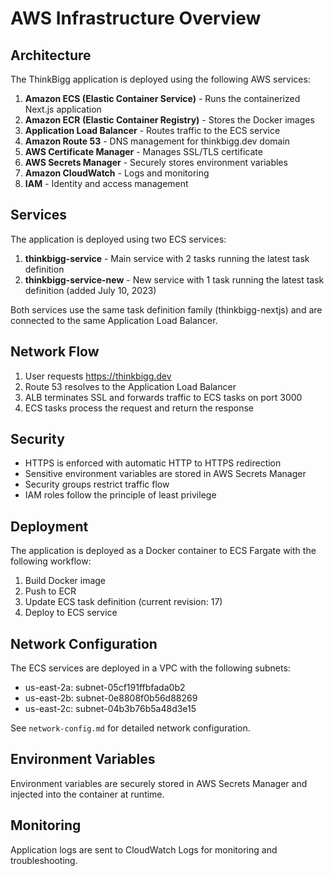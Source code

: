 # AWS Infrastructure Overview

## Architecture

The ThinkBigg application is deployed using the following AWS services:

1. **Amazon ECS (Elastic Container Service)** - Runs the containerized Next.js application
2. **Amazon ECR (Elastic Container Registry)** - Stores the Docker images
3. **Application Load Balancer** - Routes traffic to the ECS service
4. **Amazon Route 53** - DNS management for thinkbigg.dev domain
5. **AWS Certificate Manager** - Manages SSL/TLS certificate
6. **AWS Secrets Manager** - Securely stores environment variables
7. **Amazon CloudWatch** - Logs and monitoring
8. **IAM** - Identity and access management

## Services

The application is deployed using two ECS services:

1. **thinkbigg-service** - Main service with 2 tasks running the latest task definition
2. **thinkbigg-service-new** - New service with 1 task running the latest task definition (added July 10, 2023)

Both services use the same task definition family (thinkbigg-nextjs) and are connected to the same Application Load Balancer.

## Network Flow

1. User requests https://thinkbigg.dev
2. Route 53 resolves to the Application Load Balancer
3. ALB terminates SSL and forwards traffic to ECS tasks on port 3000
4. ECS tasks process the request and return the response

## Security

- HTTPS is enforced with automatic HTTP to HTTPS redirection
- Sensitive environment variables are stored in AWS Secrets Manager
- Security groups restrict traffic flow
- IAM roles follow the principle of least privilege

## Deployment

The application is deployed as a Docker container to ECS Fargate with the following workflow:

1. Build Docker image
2. Push to ECR
3. Update ECS task definition (current revision: 17)
4. Deploy to ECS service

## Network Configuration

The ECS services are deployed in a VPC with the following subnets:
- us-east-2a: subnet-05cf191ffbfada0b2
- us-east-2b: subnet-0e8808f0b56d88269
- us-east-2c: subnet-04b3b76b5a48d3e15

See `network-config.md` for detailed network configuration.

## Environment Variables

Environment variables are securely stored in AWS Secrets Manager and injected into the container at runtime.

## Monitoring

Application logs are sent to CloudWatch Logs for monitoring and troubleshooting.

